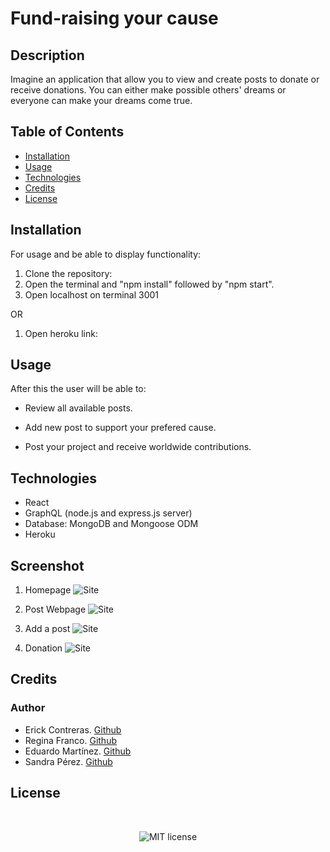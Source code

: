# Fund-raising your cause

## Description

Imagine an application that allow you to view and create posts to donate or receive donations. 
You can either make possible others' dreams or everyone can make your dreams come true. 


## Table of Contents

* [Installation](#installation)
* [Usage](#usage)
* [Technologies](#technologies)
* [Credits](#credits)
* [License](#license)


## Installation

For usage and be able to display functionality:

1. Clone the repository: 
2. Open the terminal and "npm install" followed by "npm start".
3. Open localhost on terminal 3001

OR

1. Open heroku link: 

## Usage

After this the user will be able to:

  * Review all available posts.

  * Add new post to support your prefered cause.

  * Post your project and receive worldwide contributions.


## Technologies
* React
* GraphQL (node.js and express.js server)
* Database: MongoDB and Mongoose ODM
* Heroku

## Screenshot

1. Homepage
![Site](./Develop/public/assets/01-FitnessTracker.png)

2. Post Webpage
![Site](/Develop/public/assets/02-SelectTypeOfExcercise.png)

3. Add a post
![Site](/Develop/public/assets/03-AddYourExcercise.png)

4. Donation
![Site](/Develop/public/assets/04-LastWorkout.png)



## Credits

### Author

* Erick Contreras. [Github](https://github.com/Erickcc)
* Regina Franco. [Github](https://github.com/reginaafc)
* Eduardo Martínez. [Github](https://github.com/Eduadomtz)
* Sandra Pérez. [Github](https://github.com/sandraileana)


## License

</br>
<p align="center">
    <img align="center" src="https://img.shields.io/github/license/kqarlos/fitness-tracker?style=for-the-badge" alt="MIT license" />
</p>